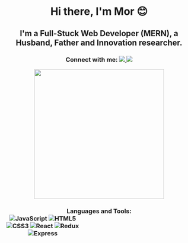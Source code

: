 <h1 align='center'> Hi there, I'm Mor 😊</h1>
<h2 align='center'> I'm a Full-Stuck Web Developer (MERN), a Husband, Father and Innovation researcher.</h2>
<h3 align='center'>Connect with me:  <a align='center' href="https://www.linkedin.com/in/mormben/">
    <img src="https://img.shields.io/badge/linkedin-%230077B5.svg?&style=for-the-badge&logo=linkedin&logoColor=white" />
    </a> <a align='center' href="https://www.facebook.com/mor.m.ben">
    <img src="https://img.shields.io/badge/Facebook-1877F2?style=for-the-badge&logo=facebook&logoColor=white" />
    </a></h3>
<p align='center'>
  <a href="#"><img src="https://github-readme-stats.vercel.app/api?username=morMBen&show_icons=true&count_private=true&theme=dark" width="350"></a>
</p>
<h3 align='center'> Languages and Tools: 
</br>
    <div style="width:200px;" >
<img  alt="JavaScript"  src="https://img.shields.io/badge/JavaScript-F7DF1E?style=for-the-badge&logo=javascript&logoColor=black" />
<img  alt="HTML5"  src="https://img.shields.io/badge/HTML5-E34F26?style=for-the-badge&logo=html5&logoColor=white" />
<img  alt="CSS3"  src="https://img.shields.io/badge/CSS3-1572B6?style=for-the-badge&logo=css3&logoColor=white" />
<img  alt="React"  src="https://img.shields.io/badge/React-20232A?style=for-the-badge&logo=react&logoColor=61DAFB" />
<img  alt="Redux"  src="https://img.shields.io/badge/Redux-593D88?style=for-the-badge&logo=redux&logoColor=white" />
<img  alt="Express"  src="https://img.shields.io/badge/Express.js-000000?style=for-the-badge&logo=express&logoColor=white" />
<div>
    <div width="150" height="100" color="#333333">
<div>
</h3>